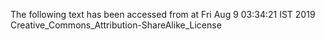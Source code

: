 The following text has been accessed from at Fri Aug 9 03:34:21 IST 2019
Creative_Commons_Attribution-ShareAlike_License
